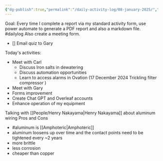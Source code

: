 ```yaml
---
{"dg-publish":true,"permalink":"/daily-activity-log/08-january-2025/","created":"2025-01-08T13:39:35.663-06:00"}
---
```


Goal: Every time I complete a report via my standard activity form, use power automate to generate a PDF report and also a markdown file.
#dailylog 
Also create a meeting form.

- [] Email quiz to Gary

Today's activities:
- Meet with Carl
	- Discuss Iron salts in dewatering
	- Discuss automation opportunities
	- Learn to access alarms in Ovation (17 December 2024 Trickling filter compressor )
- Meet with Gary
- Forms improvement
- Create Chat GPT and Overleaf accounts
- Enhance operation of my equipment

Talking with [[People/Henry Nakayama\|Henry Nakayama]] about aluminum wiring Pros and Cons
- #aluminum is [[Amphoteric\|Amphoteric]]
- aluminum loosens up over time and the contact points need to be tightened every ~2 years
- more brittle
- less corrosion
- cheaper than copper
